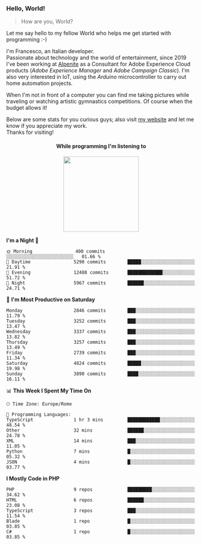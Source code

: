 ### Hello, World!

> How are you, World?

Let me say hello to my fellow World who helps me get started with programming :-)

I'm Francesco, an Italian developer.  
Passionate about technology and the world of entertainment, since 2019 I've been working at [Alpenite](https://www.alpenite.com) as a Consultant for Adobe Experience Cloud products (*Adobe Experience Manager* and *Adobe Campaign Classic*). I'm also very interested in IoT, using the *Arduino* microcontroller to carry out home automation projects.

When I'm not in front of a computer you can find me taking pictures while traveling or watching artistic gymnastics competitions. Of course when the budget allows it!

Below are some stats for you curious guys; also visit [my website](https://www.francescorega.eu) and let me know if you appreciate my work.  
Thanks for visiting!

<div align="center">
  <h4>While programming I'm listening to</h4>
  <a href="https://apps.francescorega.eu/now-playing/11147232609" target="_blank"><img src="https://apps.francescorega.eu/now-playing/11147232609" width="200"></a>
</div>

<!--START_SECTION:waka-->
**I'm a Night 🦉** 

```text
🌞 Morning                400 commits         ░░░░░░░░░░░░░░░░░░░░░░░░░   01.66 % 
🌆 Daytime                5290 commits        █████░░░░░░░░░░░░░░░░░░░░   21.91 % 
🌃 Evening                12488 commits       █████████████░░░░░░░░░░░░   51.72 % 
🌙 Night                  5967 commits        ██████░░░░░░░░░░░░░░░░░░░   24.71 % 
```
📅 **I'm Most Productive on Saturday** 

```text
Monday                   2846 commits        ███░░░░░░░░░░░░░░░░░░░░░░   11.79 % 
Tuesday                  3252 commits        ███░░░░░░░░░░░░░░░░░░░░░░   13.47 % 
Wednesday                3337 commits        ███░░░░░░░░░░░░░░░░░░░░░░   13.82 % 
Thursday                 3257 commits        ███░░░░░░░░░░░░░░░░░░░░░░   13.49 % 
Friday                   2739 commits        ███░░░░░░░░░░░░░░░░░░░░░░   11.34 % 
Saturday                 4824 commits        █████░░░░░░░░░░░░░░░░░░░░   19.98 % 
Sunday                   3890 commits        ████░░░░░░░░░░░░░░░░░░░░░   16.11 % 
```


📊 **This Week I Spent My Time On** 

```text
🕑︎ Time Zone: Europe/Rome

💬 Programming Languages: 
TypeScript               1 hr 3 mins         ████████████░░░░░░░░░░░░░   48.54 % 
Other                    32 mins             ██████░░░░░░░░░░░░░░░░░░░   24.78 % 
XML                      14 mins             ███░░░░░░░░░░░░░░░░░░░░░░   11.05 % 
Python                   7 mins              █░░░░░░░░░░░░░░░░░░░░░░░░   05.32 % 
JSON                     4 mins              █░░░░░░░░░░░░░░░░░░░░░░░░   03.77 % 
```

**I Mostly Code in PHP** 

```text
PHP                      9 repos             █████████░░░░░░░░░░░░░░░░   34.62 % 
HTML                     6 repos             ██████░░░░░░░░░░░░░░░░░░░   23.08 % 
TypeScript               3 repos             ███░░░░░░░░░░░░░░░░░░░░░░   11.54 % 
Blade                    1 repo              █░░░░░░░░░░░░░░░░░░░░░░░░   03.85 % 
C#                       1 repo              █░░░░░░░░░░░░░░░░░░░░░░░░   03.85 % 
```




<!--END_SECTION:waka-->
